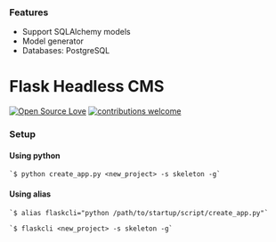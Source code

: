 ### Features

- Support SQLAlchemy models
- Model generator
- Databases: PostgreSQL

# Flask Headless CMS

[![Open Source Love](https://badges.frapsoft.com/os/mit/mit.svg?v=102)](https://github.com/sartim/flask-headless-cms/blob/master/LICENSE)
[![contributions welcome](https://img.shields.io/badge/contributions-welcome-brightgreen.svg?style=flat)](https://github.com/sartim/flask-headless-cms/issues)
### Setup

#### Using python

    `$ python create_app.py <new_project> -s skeleton -g`

#### Using alias

    `$ alias flaskcli="python /path/to/startup/script/create_app.py"`

    `$ flaskcli <new_project> -s skeleton -g`
